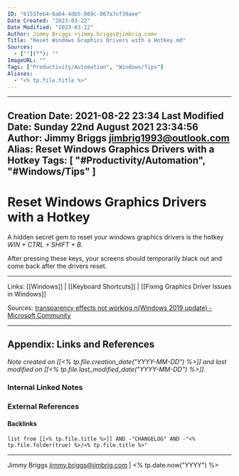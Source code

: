 ```yaml
---
ID: "6153feb4-8ab4-4db5-869c-867a7cf39aee"
Date Created: "2023-03-22"
Date Modified: "2023-03-22"
Author: Jimmy Briggs <jimmy.briggs@jimbrig.com>
Title: "Reset Windows Graphics Drivers with a Hotkey.md"
Sources: 
  - [""](""): ""
ImageURL: ""
Tags: ["Productivity/Automation", "Windows/Tips"]
Aliases:
  - "<% tp.file.title %>"
---
```


---
Creation Date: 2021-08-22 23:34
Last Modified Date: Sunday 22nd August 2021 23:34:56
Author: Jimmy Briggs <jimbrig1993@outlook.com>
Alias: Reset Windows Graphics Drivers with a Hotkey
Tags: [ "#Productivity/Automation", "#Windows/Tips" ]
---

# Reset Windows Graphics Drivers with a Hotkey

A hidden secret gem to reset your windows graphics drivers is the hotkey *WIN + CTRL + SHIFT + B*.

After pressing these keys, your screens should temporarily black out and come back after the drivers reset.

***

Links: [[Windows]] | [[Keyboard Shortcuts]] | [[Fixing Graphics Driver Issues in Windows]]

Sources: [transparency effects not working n(Windows 2019 update) - Microsoft Community](https://answers.microsoft.com/en-us/windows/forum/all/transparency-effects-not-working-nwindows-2019/85eae111-5dff-48fe-ac29-4a0d26eeb3bc)



***

## Appendix: Links and References

*Note created on [[<% tp.file.creation_date("YYYY-MM-DD") %>]] and last modified on [[<% tp.file.last_modified_date("YYYY-MM-DD") %>]].*

### Internal Linked Notes

### External References

#### Backlinks

```dataview
list from [[<% tp.file.title %>]] AND -"CHANGELOG" AND -"<% tp.file.folder(true) %>/<% tp.file.title %>"
```


***

Jimmy Briggs <jimmy.briggs@jimbrig.com> | <% tp.date.now("YYYY") %>
